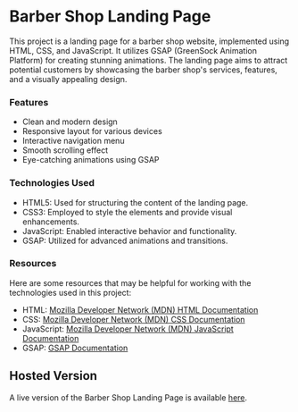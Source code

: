 # Barber Shop Landing Page

This project is a landing page for a barber shop website, implemented using HTML, CSS, and JavaScript. It utilizes GSAP (GreenSock Animation Platform) for creating stunning animations. The landing page aims to attract potential customers by showcasing the barber shop's services, features, and a visually appealing design.

### Features

- Clean and modern design
- Responsive layout for various devices
- Interactive navigation menu
- Smooth scrolling effect
- Eye-catching animations using GSAP

### Technologies Used

- HTML5: Used for structuring the content of the landing page.
- CSS3: Employed to style the elements and provide visual enhancements.
- JavaScript: Enabled interactive behavior and functionality.
- GSAP: Utilized for advanced animations and transitions.

### Resources

Here are some resources that may be helpful for working with the technologies used in this project:

- HTML: [Mozilla Developer Network (MDN) HTML Documentation](https://developer.mozilla.org/en-US/docs/Web/HTML)
- CSS: [Mozilla Developer Network (MDN) CSS Documentation](https://developer.mozilla.org/en-US/docs/Web/CSS)
- JavaScript: [Mozilla Developer Network (MDN) JavaScript Documentation](https://developer.mozilla.org/en-US/docs/Web/JavaScript)
- GSAP: [GSAP Documentation](https://greensock.com/docs/)

## Hosted Version

A live version of the Barber Shop Landing Page is available [here](https://barbero-shop-landing-pages.vercel.app/).


